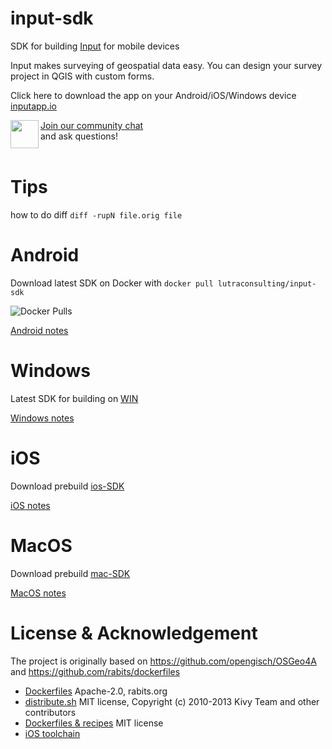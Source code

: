 # input-sdk

SDK for building [Input](https://github.com/lutraconsulting/input) for mobile devices

Input makes surveying of geospatial data easy. You can design your survey project in QGIS with custom forms.

Click here to download the app on your Android/iOS/Windows device [inputapp.io](http://inputapp.io)

<div><img align="left" width="45" height="45" src="https://raw.githubusercontent.com/MerginMaps/docs/main/src/.vuepress/public/slack.svg"><a href="https://merginmaps.com/community/join">Join our community chat</a><br/>and ask questions!</div><br />

# Tips

how to do diff `diff -rupN file.orig file`

# Android 

Download latest SDK on Docker with `docker pull lutraconsulting/input-sdk`

![Docker Pulls](https://img.shields.io/docker/pulls/lutraconsulting/input-sdk)

[Android notes](android/android.md)

# Windows

Latest SDK for building on [WIN](https://www.dropbox.com/s/poi9ry119f7j7ez/input-sdk-win-x86_64-7.zip?dl=0)

[Windows notes](win/win.md)

# iOS

Download prebuild [ios-SDK](https://www.dropbox.com/sh/mkkx6v2kixy1yzo/AAA0ZL7u9K-PUsjhgf4IQWB-a?dl=0)

[iOS notes](ios/ios.md)

# MacOS

Download prebuild [mac-SDK](https://www.dropbox.com/sh/dfrvx3iuu4tssg4/AABcFHrA6WF1eb_C5v1d6oJAa?dl=0)

[MacOS notes](mac/mac.md)

# License & Acknowledgement

The project is originally based on https://github.com/opengisch/OSGeo4A
and https://github.com/rabits/dockerfiles

- [Dockerfiles](https://github.com/rabits/dockerfiles) Apache-2.0, rabits.org
- [distribute.sh](https://github.com/opengisch/OSGeo4A/blob/master/LICENSE-for-distribute-sh) MIT license, Copyright (c) 2010-2013 Kivy Team and other contributors
- [Dockerfiles & recipes](https://github.com/opengisch/OSGeo4A) MIT license
- [iOS toolchain](https://github.com/leetal/ios-cmake/blob/)
